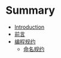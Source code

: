 # Summary

* [Introduction](README.md)
* [前言](前言.md)
* [编程规约](编程规约/命名规约.md)
  * [命名规约](编程规约/命名规约.md)

